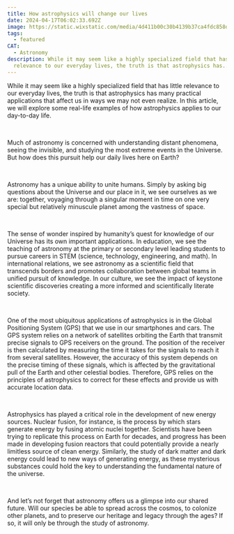 ```yaml
---
title: How astrophysics will change our lives
date: 2024-04-17T06:02:33.692Z
image: https://static.wixstatic.com/media/4d411b00c30b4139b37ca4fdc858d65b.jpg/v1/fill/w_234,h_175,fp_0.50_0.50,q_90,enc_auto/4d411b00c30b4139b37ca4fdc858d65b.jpg
tags:
  - featured
CAT:
  - Astronomy
description: While it may seem like a highly specialized field that has little
  relevance to our everyday lives, the truth is that astrophysics has..
---
```



While it may seem like a highly specialized field that has little relevance to our everyday lives, the truth is that astrophysics has many practical applications that affect us in ways we may not even realize. In this article, we will explore some real-life examples of how astrophysics applies to our day-to-day life.

 

Much of astronomy is concerned with understanding distant phenomena, seeing the invisible, and studying the most extreme events in the Universe. But how does this pursuit help our daily lives here on Earth?

 

Astronomy has a unique ability to unite humans. Simply by asking big questions about the Universe and our place in it, we see ourselves as we are: together, voyaging through a singular moment in time on one very special but relatively minuscule planet among the vastness of space.

 

The sense of wonder inspired by humanity’s quest for knowledge of our Universe has its own important applications. In education, we see the teaching of astronomy at the primary or secondary level leading students to pursue careers in STEM (science, technology, engineering, and math). In international relations, we see astronomy as a scientific field that transcends borders and promotes collaboration between global teams in unified pursuit of knowledge. In our culture, we see the impact of keystone scientific discoveries creating a more informed and scientifically literate society.

 

One of the most ubiquitous applications of astrophysics is in the Global Positioning System (GPS) that we use in our smartphones and cars. The GPS system relies on a network of satellites orbiting the Earth that transmit precise signals to GPS receivers on the ground. The position of the receiver is then calculated by measuring the time it takes for the signals to reach it from several satellites. However, the accuracy of this system depends on the precise timing of these signals, which is affected by the gravitational pull of the Earth and other celestial bodies. Therefore, GPS relies on the principles of astrophysics to correct for these effects and provide us with accurate location data.

 

Astrophysics has played a critical role in the development of new energy sources. Nuclear fusion, for instance, is the process by which stars generate energy by fusing atomic nuclei together. Scientists have been trying to replicate this process on Earth for decades, and progress has been made in developing fusion reactors that could potentially provide a nearly limitless source of clean energy. Similarly, the study of dark matter and dark energy could lead to new ways of generating energy, as these mysterious substances could hold the key to understanding the fundamental nature of the universe.

 

And let’s not forget that astronomy offers us a glimpse into our shared future. Will our species be able to spread across the cosmos, to colonize other planets, and to preserve our heritage and legacy through the ages? If so, it will only be through the study of astronomy.